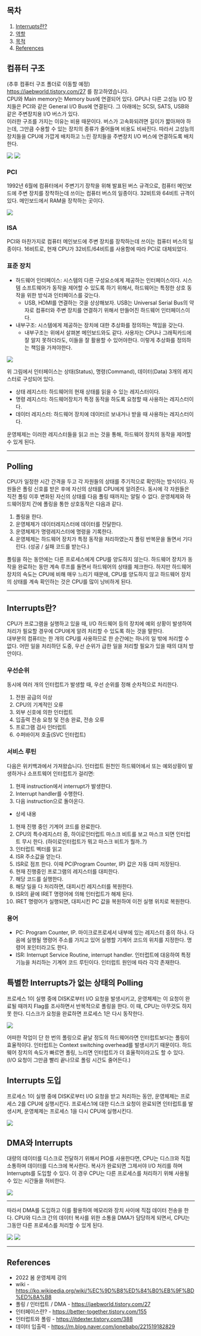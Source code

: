 ## 목차

1. [Interrupts란?](#interrupts란?)
2. [역할](#역할)
3. [목적](#목적)
4. [References](#references)

## 컴퓨터 구조
(추후 컴퓨터 구조 폴더로 이동할 예정) \
https://jaebworld.tistory.com/27 를 참고하였습니다.\
CPU와 Main memory는 Memory bus에 연결되어 있다. GPU나 다른 고성능 I/O 장치들은 PCI와 같은 General I/O Bus에 연결된다. 그 아래에는 SCSI, SATS, USB와 같은 주변장치용 I/O 버스가 있다. \
이러한 구조를 가지는 이유는 비용 때문이다. 버스가 고속화되려면 길이가 짧아져야 하는데, 그만큼 수용할 수 있는 장치의 종류가 줄어들며 비용도 비싸진다. 따라서 고성능의 장치들을 CPU에 가깝게 배치하고 느린 장치들을 주변장치 I/O 버스에 연결하도록 배치한다.

![](../image/process/polling%26interrupts/computer%20architecture.png)
![](../image/process/polling%26interrupts/mainboard.jpeg)

### PCI
1992년 6월에 컴퓨터에서 주변기기 장착을 위해 발표된 버스 규격으로, 컴퓨터 메인보드에 주변 장치를 장착하는데 쓰이는 컴퓨터 버스의 일종이다. 32비트와 64비트 규격이 있다. 메인보드에서 RAM을 장착하는 곳이다.

![](../image/process/polling%26interrupts/PCI.jpeg)

### ISA
PCI와 마찬가지로 컴퓨터 메인보드에 주변 장치를 장착하는데 쓰이는 컴퓨터 버스의 일종이다. 16비트로, 현재 CPU가 32비트/64비트를 사용함에 따라 PCI로 대체되었다. 

### 표준 장치
+ 하드웨어 인터페이스: 시스템의 다른 구성요소에게 제공하는 인터페이스이다. 시스템 소프트웨어가 동작을 제어할 수 있도록 하기 위해서, 하드웨어는 특정한 상호 동작을 위한 방식과 인터페이스를 갖는다.
    + USB, HDMI를 연결하는 것을 상상해보자. USB는 Universal Serial Bus의 약자로 컴퓨터와 주변 장치를 연결하기 위해서 만들어진 하드웨어 인터페이스이다.
+ 내부구조: 시스템에게 제공하는 장치에 대한 추상화를 정의하는 책임을 갖는다.
    + 내부구조는 위에서 살펴본 메인보드와도 같다. 사용자는 CPU나 그래픽카드에 잘 알지 못하더라도, 이들을 잘 활용할 수 있어야한다. 이렇게 추상화를 정의하는 책임을 가져야한다.

![](../image/process/polling%26interrupts/general%20device.png)

위 그림에서 인터페이스는 상태(Status), 명령(Command), 데이터(Data) 3개의 레지스터로 구성되어 있다.

+ 상태 레지스터: 하드웨어의 현재 상태를 읽을 수 있는 레지스터이다.
+ 명령 레지스터: 하드웨어장치가 특정 동작을 하도록 요청할 때 사용하는 레지스터이다.
+ 데이터 레지스터: 하드웨어 장치에 데이터르 보내거나 받을 때 사용하는 레지스터이다.

운영체제는 이러한 레지스터들을 읽고 쓰는 것을 통해, 하드웨어 장치의 동작을 제어할 수 있게 된다.

* * *

## Polling
CPU가 일정한 시간 간격을 두고 각 자원들의 상태를 주기적으로 확인하는 방식이다. 자원들은 폴링 신호를 받은 후에 자신의 상태를 CPU에게 알려준다. 동시에 각 자원들은 직전 폴링 이후 변화된 자신의 상태를 다음 폴링 때까지는 알릴 수 없다. 운영체제와 하드웨어장치 간에 폴링을 통한 상호동작은 다음과 같다.
1. 폴링을 한다.
2. 운영체제가 데이터레지스터에 데이터를 전달한다.
3. 운영체제가 명령레지스터에 명령을 기록한다.
4. 운영체제는 하드웨어 장치가 특정 동작을 처리하였는지 폴링 반복문을 돌면서 기다린다. (성공 / 실패 코드를 받는다.)

폴링을 하는 동안에는 다른 프로세스에게 CPU를 양도하지 않는다. 하드웨어 장치가 동작을 완료하는 동안 계속 루프를 돌면서 하드웨어의 상태를 체크한다. 하지만 하드웨어 장치의 속도는 CPU에 비해 매우 느리기 때문에, CPU를 양도하지 않고 하드웨어 장치의 상태를 계속 확인하는 것은 CPU를 많이 낭비하게 된다. 

* * * 

## Interrupts란?
CPU가 프로그램을 실행하고 있을 때, I/O 하드웨어 등의 장치에 예외 상황이 발생하여 처리가 필요할 경우에 CPU에게 알려 처리할 수 있도록 하는 것을 말한다. \
대부분의 컴퓨터는 한 개의 CPU를 사용하므로 한 순간에는 하나의 일 밖에 처리할 수 없다. 어떤 일을 처리하던 도중, 우선 순위가 급한 일을 처리할 필요가 있을 때의 대처 방안이다.

### 우선순위
동시에 여러 개의 인터럽트가 발생할 때, 우선 순위를 정해 순차적으로 처리한다.
1. 전원 공급의 이상
2. CPU의 기계적인 오류
3. 외부 신호에 의한 인터럽트
4. 입출력 전송 요청 및 전송 완료, 전송 오류
5. 프로그램 검사 인터럽트
6. 수퍼바이저 호출(SVC 인터럽트)

### 서비스 루틴
다음은 위키백과에서 가져왔습니다.
인터럽트 원천인 하드웨어에서 또는 예외상황이 발생하거나 소프트웨어 인터럽트가 걸리면:

1. 현재 instruction에서 interrupt가 발생한다.
2. Interrupt handler를 수행한다.
3. 다음 instruction으로 돌아온다.

+ 상세 내용

1. 현재 진행 중인 기계어 코드를 완료한다.
2. CPU의 특수레지스터 중, 하이로인터럽트 마스크 비트를 보고 마스크 되면 인터럽트 무시 한다. (하이로인터럽트가 뭐고 마스크 비트가 뭘까..?)
3. 인터럽트 벡터를 읽고
4. ISR 주소값을 얻는다.
5. ISR로 점프 한다. 이때 PC(Program Counter, IP) 값은 자동 대피 저장된다.
6. 현재 진행중인 프로그램의 레지스터를 대피한다.
7. 해당 코드를 실행한다.
8. 해당 일을 다 처리하면, 대피시킨 레지스터를 복원한다.
9. ISR의 끝에 IRET 명령어에 의해 인터럽트가 해제 된다.
10. IRET 명령어가 실행되면, 대피시킨 PC 값을 복원하여 이전 실행 위치로 복원한다.

### 용어
* PC: Program Counter, IP. 마이크로프로세서 내부에 있는 레지스터 중의 하나. 다음에 실행될 명령어 주소를 가지고 있어 실행할 기계어 코드의 위치를 지정한다. 명령어 포인터라고도 한다.
* ISR: Interrupt Service Routine, interrupt handler. 인터럽트에 대응하여 특정 기능을 처리하는 기계어 코드 루틴이다. 인터럽트 원인에 따라 각각 존재한다.

## 특별한 Interrupts가 없는 상태의 Polling
프로세스 1이 실행 중에 DISK로부터 I/O 요청을 발생시키고, 운영체제는 이 요청이 완료될 때까지 Flag를 조사하면서 반복적으로 폴링을 한다. 이 때, CPU는 아무것도 하지 못 한다. 디스크가 요청을 완료하면 프로세스 1은 다시 동작한다. 

![](../image/process/polling%26interrupts/polling.png)

어떠한 작업이 단 한 번의 폴링으로 끝날 정도의 하드웨어라면 인터럽트보다는 폴링이 효율적이다. 인터럽트는 Context switching overhead를 발생시키기 때문이다. 하드웨어 장치의 속도가 빠르면 폴링, 느리면 인터럽트가 더 효율적이라고도 할 수 있다. (I/O 요청이 그만큼 빨리 끝나므로 폴링 시간도 줄어든다.)

## Interrupts 도입
프로세스 1이 실행 중에 DISK로부터 I/O 요청을 받고 처리하는 동안, 운영체제는 프로세스 2를 CPU에 실행시킨다. 프로세스1에 대한 디스크 요청이 완료되면 인터럽트를 발생시켜, 운영체제는 프로세스 1을 다시 CPU에 실행시킨다.

![](../image/process/polling%26interrupts/interrupts.png)

## DMA와 Interrupts
대량의 데이터를 디스크로 전달하기 위해서 PIO를 사용한다면, CPU는 디스크와 직접 소통하며 데이터를 디스크에 복사한다. 복사가 완료되면 그제서야 I/O 처리를 하며 Interrupts를 도입할 수 있다. 이 경우 CPU는 다른 프로세스를 처리하기 위해 사용될 수 있는 시간들을 허비한다. 

![](../image/process/polling%26interrupts/non-dma.png)

* * *

따라서 DMA를 도입하고 이를 활용하여 메모리와 장치 사이에 직접 데이터 전송을 한다. CPU와 디스크 간의 데이터 복사를 위한 소통을 DMA가 담당하게 되면서, CPU는 그동안 다른 프로세스를 처리할 수 있게 된다. 


![](../image/process/polling%26interrupts/dma.png)
![](../image/process/polling%26interrupts/dma-interrupts.png)

* * *

## References
* 2022 봄 운영체제 강의
* wiki - https://ko.wikipedia.org/wiki/%EC%9D%B8%ED%84%B0%EB%9F%BD%ED%8A%B8
* 폴링 / 인터럽트 / DMA - https://jaebworld.tistory.com/27
* 인터페이스란? - https://better-together.tistory.com/155
* 인터럽트와 폴링 - https://itdexter.tistory.com/388
* 데이터 입출력 - https://m.blog.naver.com/ionebabo/221519182829